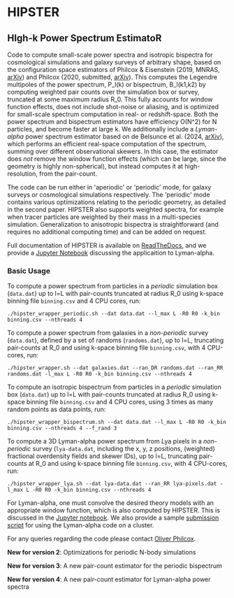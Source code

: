 # HIPSTER

## HIgh-k Power Spectrum EstimatoR

Code to compute small-scale power spectra and isotropic bispectra for cosmological simulations and galaxy surveys of arbitrary shape, based on the configuration space estimators of Philcox & Eisenstein (2019, MNRAS, [arXiv](https://arxiv.org/abs/1912.01010)) and Philcox (2020, submitted, [arXiv](https://arxiv.org/pdf/2005.01739.pdf)). This computes the Legendre multipoles of the power spectrum, P_l(k) or bispectrum, B_l(k1,k2) by computing weighted pair counts over the simulation box or survey, truncated at some maximum radius R_0. This fully accounts for window function effects, does not include shot-noise or aliasing, and is optimized for small-scale spectrum computation in real- or redshift-space. Both the power spectrum and bispectrum estimators have efficiency O(N^2) for N particles, and become faster at large k. We additionally include a *Lyman-alpha* power spectrum estimator based on de Belsunce et al. (2024, [arXiv](https://arxiv.org/2403.XXXXX)), which performs an efficient real-space computation of the spectrum, summing over different observational skewers. In this case, the estimator does *not* remove the window function effects (which can be large, since the geometry is highly non-spherical), but instead computes it at high-resolution, from the pair-count. 

The code can be run either in 'aperiodic' or 'periodic' mode, for galaxy surveys or cosmological simulations respectively. The 'periodic' mode contains various optimizations relating to the periodic geometry, as detailed in the second paper. HIPSTER also supports weighted spectra, for example when tracer particles are weighted by their mass in a multi-species simulation. Generalization to anisotropic bispectra is straightforward (and requires no additional computing time) and can be added on request. 

Full documentation of HIPSTER is available on [ReadTheDocs](https://HIPSTER.readthedocs.io), and we provide a [Jupyter Notebook](GRFs-lya-tutorial.ipynb) discussing the applicaition to Lyman-alpha.

### Basic Usage

To compute a power spectrum from particles in a *periodic* simulation box (``data.dat``) up to l=L with pair-counts truncated at radius R_0 using k-space binning file ``binning.csv`` and 4 CPU cores, run:

    ./hipster_wrapper_periodic.sh --dat data.dat --l_max L -R0 R0 -k_bin binning.csv --nthreads 4

To compute a power spectrum from galaxies in a *non-periodic* survey (``data.dat``), defined by a set of randoms (``randoms.dat``), up to l=L, truncating pair-counts at R_0 and using k-space binning file ``binning.csv``, with 4 CPU-cores, run:

    ./hipster_wrapper.sh --dat galaxies.dat --ran_DR randoms.dat --ran_RR randoms.dat -l_max L -R0 R0 -k_bin binning.csv --nthreads 4

To compute an isotropic bispectrum from particles in a *periodic* simulation box (``data.dat``) up to l=L with pair-counts truncated at radius R_0 using k-space binning file ``binning.csv`` and 4 CPU cores, using 3 times as many random points as data points, run:

    ./hipster_wrapper_bispectrum.sh --dat data.dat --l_max L -R0 R0 -k_bin binning.csv --nthreads 4 --f_rand 3
        
To compute a 3D Lyman-alpha power spectrum from Lya pixels in a *non-periodic* survey (``lya-data.dat``, including the x, y, z positions, (weighted) fractional overdensity fields and skewer IDs), up to l=L, truncating pair-counts at R_0 and using k-space binning file ``binning.csv``, with 4 CPU-cores, run:

    ./hipster_wrapper_lya.sh --dat lya-data.dat --ran_RR lya-pixels.dat -l_max L -R0 R0 -k_bin binning.csv --nthreads 4

For Lyman-alpha, one must convolve the desired theory models with an appropriate window function, which is also computed by HIPSTER. This is discussed in the [Jupyter notebook](GRFs-lya-tutorial.ipynb). We also provide a sample [submission script](HIPSTER_lya_run.sh) for using the Lyman-alpha code on a cluster.  

For any queries regarding the code please contact [Oliver Philcox](mailto:ohep2@cantab.ac.uk).

**New for version 2**: Optimizations for periodic N-body simulations

**New for version 3**: A new pair-count estimator for the periodic bispectrum

**New for version 4**: A new pair-count estimator for Lyman-alpha power spectra
